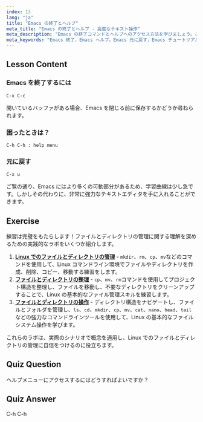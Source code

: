 ```yaml
---
index: 13
lang: "ja"
title: "Emacs の終了とヘルプ"
meta_title: "Emacs の終了とヘルプ - 高度なテキスト操作"
meta_description: "Emacs の終了コマンドとヘルプへのアクセス方法を学びましょう。この初心者向けチュートリアルで、基本的な Emacs のナビゲーションと元に戻す機能を理解します。"
meta_keywords: "Emacs 終了，Emacs ヘルプ，Emacs 元に戻す，Emacs チュートリアル，Linux テキストエディタ，初心者ガイド"
---
```


## Lesson Content

### Emacs を終了するには

```
C-x C-c
```

開いているバッファがある場合、Emacs を閉じる前に保存するかどうか尋ねられます。

### 困ったときは？

```
C-h C-h : help menu
```

### 元に戻す

```
C-x u
```

ご覧の通り、Emacs にはより多くの可動部分があるため、学習曲線は少し急です。しかしその代わりに、非常に強力なテキストエディタを手に入れることができます。

## Exercise

練習は完璧をもたらします！ファイルとディレクトリの管理に関する理解を深めるための実践的なラボをいくつか紹介します。

1. **[Linux でのファイルとディレクトリの管理](https://labex.io/ja/labs/comptia-manage-files-and-directories-in-linux-590835)** - `mkdir`、`rm`、`cp`、`mv`などのコマンドを使用して、Linux コマンドライン環境でファイルやディレクトリを作成、削除、コピー、移動する練習をします。
2. **[ファイルとディレクトリの整理](https://labex.io/ja/labs/linux-organizing-files-and-directories-387877)** - `cp`、`mv`、`rm`コマンドを使用してプロジェクト構造を整理し、ファイルを移動し、不要なディレクトリをクリーンアップすることで、Linux の基本的なファイル管理スキルを練習します。
3. **[ファイルとディレクトリの操作](https://labex.io/ja/labs/linux-file-and-directory-operations-17997)** - ディレクトリ構造をナビゲートし、ファイルとフォルダを管理し、`ls`、`cd`、`mkdir`、`cp`、`mv`、`cat`、`nano`、`head`、`tail`などの強力なコマンドラインツールを使用して、Linux の基本的なファイルシステム操作を学びます。

これらのラボは、実際のシナリオで概念を適用し、Linux でのファイルとディレクトリの管理に自信をつけるのに役立ちます。

## Quiz Question

ヘルプメニューにアクセスするにはどうすればよいですか？

## Quiz Answer

C-h C-h
